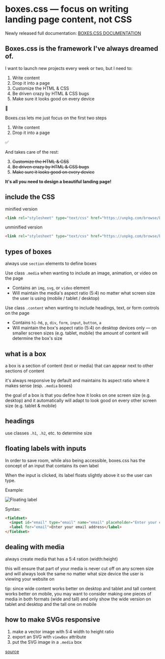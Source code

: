 # boxes.css — focus on writing landing page content, not CSS

Newly released full documentation: [BOXES.CSS DOCUMENTATION](https://docs.boxescss.com/)

## Boxes.css is the framework I've always dreamed of.

I want to launch new projects every week or two, but I need to:

1. Write content
2. Drop it into a page
3. Customize the HTML & CSS
4. Be driven crazy by HTML & CSS bugs
5. Make sure it looks good on every device

🥱

Boxes.css lets me just focus on the first two steps

1. Write content
2. Drop it into a page

✅

And takes care of the rest:

3. ~~Customize the HTML & CSS~~
4. ~~Be driven crazy by HTML & CSS bugs~~
5. ~~Make sure it looks good on every device~~

**It's all you need to design a beautiful landing page!**

## include the CSS

minified version

```html
<link rel="stylesheet" type="text/css" href="https://unpkg.com/browse/boxes-css@0.5.0/boxes.min.css">
```

unminified version

```html
<link rel="stylesheet" type="text/css" href="https://unpkg.com/browse/boxes-css@0.5.0/boxes.css">
```

## types of boxes

always use `section` elements to define boxes

Use class `.media` when wanting to include an image, animation, or video on the page
* Contains an `img`, `svg`, or `video` element
* Will maintain the media's aspect ratio (5:4) no matter what screen size the user is using (mobile / tablet / desktop)

Use class `.content` when wanting to include headings, text, or form controls on the page
* Contains `h1-h6`, `p`, `div`, `form`, `input`, `button`, `a`
* Will maintain the box's aspect ratio (5:4) on desktop devices only &mdash; on smaller screen sizes (e.g. tablet, mobile) the amount of content will determine the box's size

## what is a box

a box is a section of content (text or media) that can appear next to other sections of content

it's always responsive by default and maintains its aspect ratio where it makes sense (esp. `.media` boxes)

the goal of a box is that you define how it looks on one screen size (e.g. desktop) and it automatically will adapt to look good on every other screen size (e.g. tablet & mobile)

## headings

use classes `.h1`, `.h2`, etc. to determine size

## floating labels with inputs

In order to save room, while also being accessible, boxes.css has the concept of an input that contains its own label

When the input is clicked, its label floats slightly above it so the user can type.

Example:

![Floating label](https://remake-web-assets.s3.amazonaws.com/boxescss-floating-label.gif)

Syntax:

```html
<fieldset>
  <input id="email" type="email" name="email" placeholder="Enter your email address">
  <label for="email">Enter your email address</label>
</fieldset>
```

## dealing with media

always create media that has a 5:4 ration (width:height)

this will ensure that part of your media is never cut off on any screen size and will always look the same no matter what size device the user is viewing your website on

tip: since wide content works better on desktop and tablet and tall content works better on mobile, you may want to consider making one pieces of media in both formats (wide and tall) and only show the wide version on tablet and desktop and the tall one on mobile

## how to make SVGs responsive

1. make a vector image with 5:4 width to height ratio
2. export an SVG with `viewBox` attribute
3. put the SVG image in a `.media` box

[source](https://stackoverflow.com/questions/19484707/how-can-i-make-an-svg-scale-with-its-parent-container)




